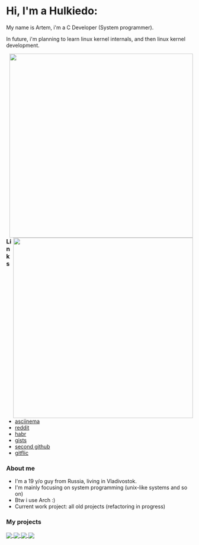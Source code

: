 # Hi, I'm a Hulkiedo:
My name is Artem, i'm a C Developer (System programmer).

In future, i'm planning to learn linux kernel internals, and then linux kernel development.

<p>
  <table="right">
  <tr>
      <td><img width="495px" align="right" src="https://github-readme-stats.vercel.app/api/top-langs/?username=hulkiedo17&hide=html&layout=compact&hide_border=true&border_radius=0&theme=dark&icon_color=5194f0&bg_color=0d1117" />
      <img width="485px" align="right" src="https://github-readme-stats.vercel.app/api?username=hulkiedo17&hide_border=true&border_radius=0&count_private=false&layout=compact&hide_title=false&show_icons=true&theme=dark&icon_color=5194f0&bg_color=0d1117" />
      </td>
  </tr>
</p>

### Links

- [asciinema](https://asciinema.org/~Hulkiedo)
- [reddit](https://www.reddit.com/user/Zmishenko)
- [habr](https://habr.com/ru/users/artem_mironov/)
- [gists](https://gist.github.com/hulkiedo17)
- [second github](https://github.com/hulkiedo19)
- [gitflic](https://gitflic.ru/user/molenay)

### About me
- I'm a 19 y/o guy from Russia, living in Vladivostok.
- I'm mainly focusing on system programming (unix-like systems and so on)
- Btw i use Arch :)
- Current work project: all old projects (refactoring in progress)

### My projects

<a href="https://github.com/hulkiedo17/led">
  <img align="center" src="https://github-readme-stats.vercel.app/api/pin/?username=hulkiedo17&repo=led&theme=github_dark" />
</a>
<a href="https://github.com/hulkiedo17/libconf">
  <img align="center" src="https://github-readme-stats.vercel.app/api/pin/?username=hulkiedo17&repo=libconf&theme=github_dark" />
</a>
<a href="https://github.com/hulkiedo17/counter">
  <img align="center" src="https://github-readme-stats.vercel.app/api/pin/?username=hulkiedo17&repo=counter&theme=github_dark" />
</a>
<a href="https://github.com/hulkiedo17/logc">
  <img align="center" src="https://github-readme-stats.vercel.app/api/pin/?username=hulkiedo17&repo=counter&theme=github_dark" />
</a>

